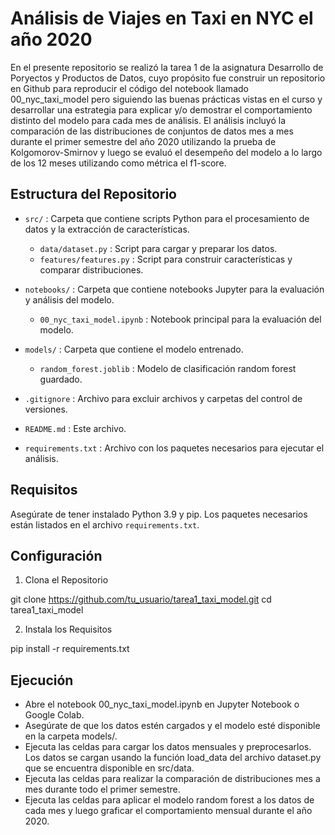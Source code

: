 # Análisis de Viajes en Taxi en NYC el año 2020

En el presente repositorio se realizó la tarea 1 de la asignatura Desarrollo de Poryectos y Productos de Datos, cuyo propósito fue construir un repositorio en Github para reproducir el código del notebook llamado 00_nyc_taxi_model pero siguiendo las buenas prácticas vistas en el curso y desarrollar una estrategia para explicar y/o demostrar el comportamiento distinto del modelo para cada mes de análisis. El análisis incluyó la comparación de las distribuciones de conjuntos de datos mes a mes durante el primer semestre del año 2020 utilizando la prueba de Kolgomorov-Smirnov y luego se evaluó el desempeño del modelo a lo largo de los 12 meses utilizando como métrica el f1-score.

## Estructura del Repositorio

- `src/` : Carpeta que contiene scripts Python para el procesamiento de datos y la extracción de características.
  - `data/dataset.py` : Script para cargar y preparar los datos.
  - `features/features.py` : Script para construir características y comparar distribuciones.

- `notebooks/` : Carpeta que contiene notebooks Jupyter para la evaluación y análisis del modelo.
  - `00_nyc_taxi_model.ipynb` : Notebook principal para la evaluación del modelo.

- `models/` : Carpeta que contiene el modelo entrenado.
  - `random_forest.joblib` : Modelo de clasificación random forest guardado.

- `.gitignore` : Archivo para excluir archivos y carpetas del control de versiones.
- `README.md` : Este archivo.
- `requirements.txt` : Archivo con los paquetes necesarios para ejecutar el análisis.

## Requisitos

Asegúrate de tener instalado Python 3.9 y pip. Los paquetes necesarios están listados en el archivo `requirements.txt`.

## Configuración

1. Clona el Repositorio

git clone https://github.com/tu_usuario/tarea1_taxi_model.git
cd tarea1_taxi_model

2. Instala los Requisitos

pip install -r requirements.txt

## Ejecución

- Abre el notebook 00_nyc_taxi_model.ipynb en Jupyter Notebook o Google Colab.
- Asegúrate de que los datos estén cargados y el modelo esté disponible en la carpeta models/.
- Ejecuta las celdas para cargar los datos mensuales y preprocesarlos. Los datos se cargan usando la función load_data del archivo dataset.py que se encuentra disponible en src/data.
- Ejecuta las celdas para realizar la comparación de distribuciones mes a mes durante todo el primer semestre.
- Ejecuta las celdas para aplicar el modelo random forest a los datos de cada mes y luego graficar el comportamiento mensual durante el año 2020.
